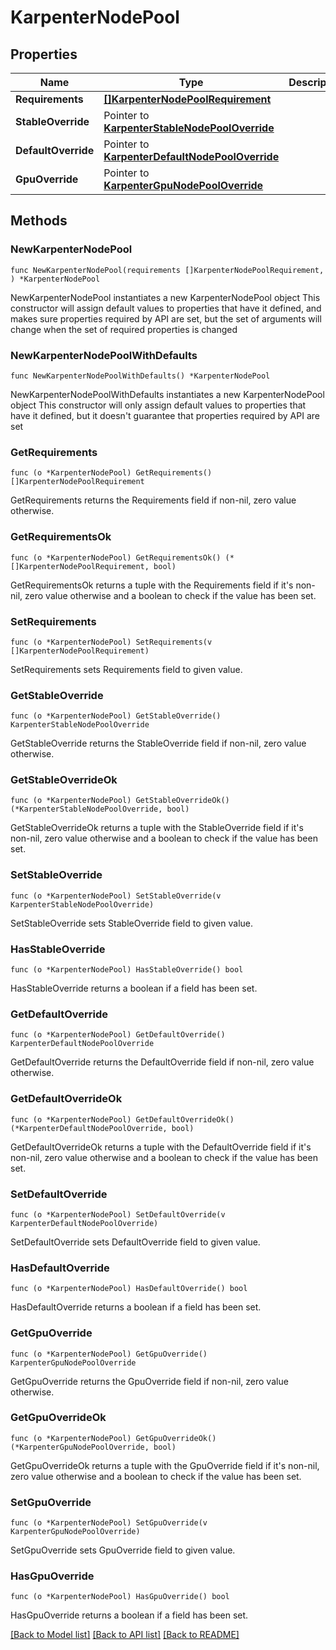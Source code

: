# KarpenterNodePool

## Properties

Name | Type | Description | Notes
------------ | ------------- | ------------- | -------------
**Requirements** | [**[]KarpenterNodePoolRequirement**](KarpenterNodePoolRequirement.md) |  | 
**StableOverride** | Pointer to [**KarpenterStableNodePoolOverride**](KarpenterStableNodePoolOverride.md) |  | [optional] 
**DefaultOverride** | Pointer to [**KarpenterDefaultNodePoolOverride**](KarpenterDefaultNodePoolOverride.md) |  | [optional] 
**GpuOverride** | Pointer to [**KarpenterGpuNodePoolOverride**](KarpenterGpuNodePoolOverride.md) |  | [optional] 

## Methods

### NewKarpenterNodePool

`func NewKarpenterNodePool(requirements []KarpenterNodePoolRequirement, ) *KarpenterNodePool`

NewKarpenterNodePool instantiates a new KarpenterNodePool object
This constructor will assign default values to properties that have it defined,
and makes sure properties required by API are set, but the set of arguments
will change when the set of required properties is changed

### NewKarpenterNodePoolWithDefaults

`func NewKarpenterNodePoolWithDefaults() *KarpenterNodePool`

NewKarpenterNodePoolWithDefaults instantiates a new KarpenterNodePool object
This constructor will only assign default values to properties that have it defined,
but it doesn't guarantee that properties required by API are set

### GetRequirements

`func (o *KarpenterNodePool) GetRequirements() []KarpenterNodePoolRequirement`

GetRequirements returns the Requirements field if non-nil, zero value otherwise.

### GetRequirementsOk

`func (o *KarpenterNodePool) GetRequirementsOk() (*[]KarpenterNodePoolRequirement, bool)`

GetRequirementsOk returns a tuple with the Requirements field if it's non-nil, zero value otherwise
and a boolean to check if the value has been set.

### SetRequirements

`func (o *KarpenterNodePool) SetRequirements(v []KarpenterNodePoolRequirement)`

SetRequirements sets Requirements field to given value.


### GetStableOverride

`func (o *KarpenterNodePool) GetStableOverride() KarpenterStableNodePoolOverride`

GetStableOverride returns the StableOverride field if non-nil, zero value otherwise.

### GetStableOverrideOk

`func (o *KarpenterNodePool) GetStableOverrideOk() (*KarpenterStableNodePoolOverride, bool)`

GetStableOverrideOk returns a tuple with the StableOverride field if it's non-nil, zero value otherwise
and a boolean to check if the value has been set.

### SetStableOverride

`func (o *KarpenterNodePool) SetStableOverride(v KarpenterStableNodePoolOverride)`

SetStableOverride sets StableOverride field to given value.

### HasStableOverride

`func (o *KarpenterNodePool) HasStableOverride() bool`

HasStableOverride returns a boolean if a field has been set.

### GetDefaultOverride

`func (o *KarpenterNodePool) GetDefaultOverride() KarpenterDefaultNodePoolOverride`

GetDefaultOverride returns the DefaultOverride field if non-nil, zero value otherwise.

### GetDefaultOverrideOk

`func (o *KarpenterNodePool) GetDefaultOverrideOk() (*KarpenterDefaultNodePoolOverride, bool)`

GetDefaultOverrideOk returns a tuple with the DefaultOverride field if it's non-nil, zero value otherwise
and a boolean to check if the value has been set.

### SetDefaultOverride

`func (o *KarpenterNodePool) SetDefaultOverride(v KarpenterDefaultNodePoolOverride)`

SetDefaultOverride sets DefaultOverride field to given value.

### HasDefaultOverride

`func (o *KarpenterNodePool) HasDefaultOverride() bool`

HasDefaultOverride returns a boolean if a field has been set.

### GetGpuOverride

`func (o *KarpenterNodePool) GetGpuOverride() KarpenterGpuNodePoolOverride`

GetGpuOverride returns the GpuOverride field if non-nil, zero value otherwise.

### GetGpuOverrideOk

`func (o *KarpenterNodePool) GetGpuOverrideOk() (*KarpenterGpuNodePoolOverride, bool)`

GetGpuOverrideOk returns a tuple with the GpuOverride field if it's non-nil, zero value otherwise
and a boolean to check if the value has been set.

### SetGpuOverride

`func (o *KarpenterNodePool) SetGpuOverride(v KarpenterGpuNodePoolOverride)`

SetGpuOverride sets GpuOverride field to given value.

### HasGpuOverride

`func (o *KarpenterNodePool) HasGpuOverride() bool`

HasGpuOverride returns a boolean if a field has been set.


[[Back to Model list]](../README.md#documentation-for-models) [[Back to API list]](../README.md#documentation-for-api-endpoints) [[Back to README]](../README.md)


